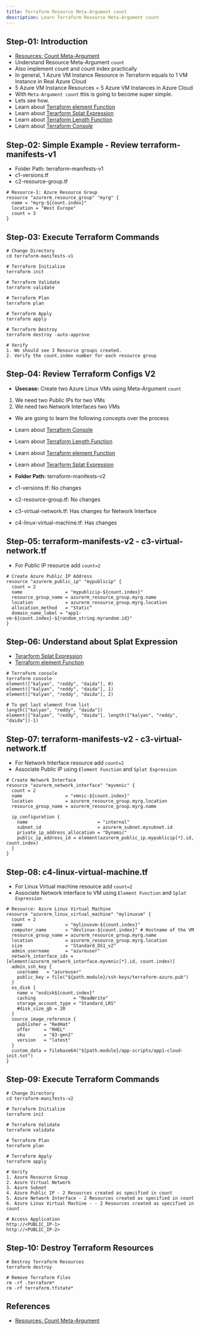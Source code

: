 ```yaml
---
title: Terraform Resource Meta-Argument count
description: Learn Terraform Resource Meta-Argument count
---
```


## Step-01: Introduction
- [Resources: Count Meta-Argument](https://www.terraform.io/docs/language/meta-arguments/count.html)
- Understand Resource Meta-Argument `count`
- Also implement count and count index practically 
- In general, 1 Azure VM Instance Resource in Terraform equals to 1 VM Instance in Real Azure Cloud
- 5 Azure VM Instance Resources = 5 Azure VM Instances in Azure Cloud
- With `Meta-Argument count` this is going to become super simple. 
- Lets see how. 
- Learn about [Terraform element Function](https://www.terraform.io/docs/language/functions/element.html)
- Learn about [Terarform Splat Expression](https://www.terraform.io/docs/language/expressions/splat.html)
- Learn about [Terraform Length Function](https://www.terraform.io/docs/language/functions/length.html)
- Learn about [Terraform Console](https://www.terraform.io/docs/cli/commands/console.html)


## Step-02: Simple Example - Review terraform-manifests-v1
- Folder Path: terraform-manifests-v1
- c1-versions.tf
- c2-resource-group.tf
```t
# Resource-1: Azure Resource Group
resource "azurerm_resource_group" "myrg" {
  name = "myrg-${count.index}"
  location = "West Europe"
  count = 3
}
```

## Step-03: Execute Terraform Commands
```t
# Change Directory
cd terraform-manifests-v1

# Terraform Initialize
terraform init

# Terraform Validate
terraform validate

# Terraform Plan 
terraform plan

# Terraform Apply 
terraform apply 

# Terraform Destroy
terraform destroy -auto-approve

# Verify
1. We should see 3 Resource groups created.
2. Verify the count.index number for each resource group
```

## Step-04: Review Terraform Configs V2
- **Usecase:** Create two Azure Linux VMs using Meta-Argument `count`
1. We need two Public IPs for two VMs
2. We need two Network Interfaces two VMs
- We are going to learn the following concepts over the process
- Learn about [Terraform Console](https://www.terraform.io/docs/cli/commands/console.html)
- Learn about [Terraform Length Function](https://www.terraform.io/docs/language/functions/length.html)
- Learn about [Terraform element Function](https://www.terraform.io/docs/language/functions/element.html)
- Learn about [Terarform Splat Expression](https://www.terraform.io/docs/language/expressions/splat.html)

- **Folder Path:** terraform-manifests-v2
- c1-versions.tf: No changes
- c2-resource-group.tf: No changes
- c3-virtual-network.tf: Has changes for Network Interface
- c4-linux-virtual-machine.tf: Has changes

## Step-05: terraform-manifests-v2 - c3-virtual-network.tf
- For Public IP resource add `count=2`
```t
# Create Azure Public IP Address
resource "azurerm_public_ip" "mypublicip" {
  count = 2
  name                = "mypublicip-${count.index}"
  resource_group_name = azurerm_resource_group.myrg.name
  location            = azurerm_resource_group.myrg.location
  allocation_method   = "Static"
  domain_name_label = "app1-vm-${count.index}-${random_string.myrandom.id}"  
}
```

## Step-06: Understand about Splat Expression
- [Terarform Splat Expression](https://www.terraform.io/docs/language/expressions/splat.html)
- [Terraform element Function](https://www.terraform.io/docs/language/functions/element.html)
```t
# Terraform console
terraform console
element(["kalyan", "reddy", "daida"], 0)
element(["kalyan", "reddy", "daida"], 1)
element(["kalyan", "reddy", "daida"], 2)

# To get last element from list
length(["kalyan", "reddy", "daida"])
element(["kalyan", "reddy", "daida"], length(["kalyan", "reddy", "daida"])-1)
```

## Step-07: terraform-manifests-v2 - c3-virtual-network.tf
- For Network Interface resource add `count=2`
- Associate Public IP using `Element Function` and `Splat Expression`
```t
# Create Network Interface
resource "azurerm_network_interface" "myvmnic" {
  count = 2
  name                = "vmnic-${count.index}"
  location            = azurerm_resource_group.myrg.location
  resource_group_name = azurerm_resource_group.myrg.name

  ip_configuration {
    name                          = "internal"
    subnet_id                     = azurerm_subnet.mysubnet.id
    private_ip_address_allocation = "Dynamic"
    public_ip_address_id = element(azurerm_public_ip.mypublicip[*].id, count.index)
  }
}
```

## Step-08: c4-linux-virtual-machine.tf 
- For Linux Virtual machine resource add `count=2`
- Associate Network interface to VM using `Element Function` and `Splat Expression`
```t
# Resource: Azure Linux Virtual Machine
resource "azurerm_linux_virtual_machine" "mylinuxvm" {
  count = 2
  name                = "mylinuxvm-${count.index}"
  computer_name       = "devlinux-${count.index}" # Hostname of the VM
  resource_group_name = azurerm_resource_group.myrg.name
  location            = azurerm_resource_group.myrg.location
  size                = "Standard_DS1_v2"
  admin_username      = "azureuser"
  network_interface_ids = [element(azurerm_network_interface.myvmnic[*].id, count.index)]
  admin_ssh_key {
    username   = "azureuser"
    public_key = file("${path.module}/ssh-keys/terraform-azure.pub")
  }
  os_disk {
    name = "osdisk${count.index}"
    caching              = "ReadWrite"
    storage_account_type = "Standard_LRS"
    #disk_size_gb = 20
  }
  source_image_reference {
    publisher = "RedHat"
    offer     = "RHEL"
    sku       = "83-gen2"
    version   = "latest"
  }
  custom_data = filebase64("${path.module}/app-scripts/app1-cloud-init.txt")
}
```


## Step-09: Execute Terraform Commands
```t
# Change Directory
cd terraform-manifests-v2

# Terraform Initialize
terraform init

# Terraform Validate
terraform validate

# Terraform Plan 
terraform plan

# Terraform Apply 
terraform apply 

# Verify
1. Azure Resource Group
2. Azure Virtual Network
3. Azure Subnet
4. Azure Public IP - 2 Resources created as specified in count
5. Azure Network Interface - 2 Resources created as specified in count
6. Azure Linux Virtual Machine - - 2 Resources created as specified in count

# Access Application
http://<PUBLIC_IP-1>
http://<PUBLIC_IP-2>
```

## Step-10: Destroy Terraform Resources
```t
# Destroy Terraform Resources
terraform destroy

# Remove Terraform Files
rm -rf .terraform*
rm -rf terraform.tfstate*
```

## References
- [Resources: Count Meta-Argument](https://www.terraform.io/docs/language/meta-arguments/count.html)
